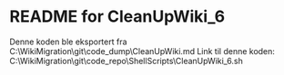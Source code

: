 # README for CleanUpWiki_6
Denne koden ble eksportert fra C:\WikiMigration\git\code_dump\CleanUpWiki.md
Link til denne koden: C:\WikiMigration\git\code_repo\ShellScripts\CleanUpWiki_6.sh
